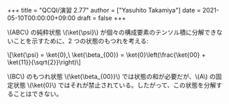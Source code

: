 +++
title = "QCQI/演習 2.77"
author = ["Yasuhito Takamiya"]
date = 2021-05-10T00:00:00+09:00
draft = false
+++

\\(ABC\\) の純粋状態 \\(\ket{\psi}\\) が個々の構成要素のテンソル積に分解できないことを示すために、2 つの状態のもつれを考える:

\\[\ket{\psi} = \ket{0},\ \ket{\beta\_{00}} = \ket{0}\left(\frac{\ket{00} + \ket{11}}{\sqrt{2}}\right)\\]

\\(BC\\) のもつれ状態 \\(\ket{\beta\_{00}}\\) では状態の和が必要だが、\\(A\\) の固定状態 \\(\ket{0}\\) ではそれが禁止されている。したがって、この状態を分解することはできない。
